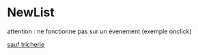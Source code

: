 # NewList

attention : <Navigate> ne fonctionne pas sur un évenement (exemple onclick)

[sauf tricherie](https://reactrouter.com/en/main/hooks/use-navigate)
